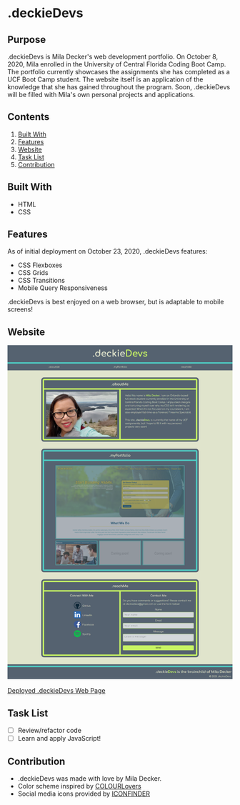 # .deckieDevs

## Purpose
.deckieDevs is Mila Decker's web development portfolio.  On October 8, 2020, Mila enrolled in the University of Central Florida Coding Boot Camp. The portfolio currently showcases the assignments she has completed as a UCF Boot Camp student.  The website itself is an application of the knowledge that she has gained throughout the program.  Soon, .deckieDevs will be filled with Mila's own personal projects and applications.

## Contents
1. [Built With](#built-with)
2. [Features](#features)
3. [Website](#website)
4. [Task List](#task-list)
5. [Contribution](#contribution)

## Built With
* HTML
* CSS

## Features
As of initial deployment on October 23, 2020, .deckieDevs features:

* CSS Flexboxes
* CSS Grids
* CSS Transitions
* Mobile Query Responsiveness

.deckieDevs is best enjoyed on a web browser, but is adaptable to mobile screens!

## Website
![.deckieDevs Deployed Page](./assets/images/deckiedevs-screenshot.png)

[Deployed .deckieDevs Web Page](https://miladecker.github.io)

## Task List
- [ ] Review/refactor code
- [ ] Learn and apply JavaScript!

## Contribution
* .deckieDevs was made with love by Mila Decker.
* Color scheme inspired by [COLOURLovers](https://www.colourlovers.com)
* Social media icons provided by [ICONFINDER](https://www.iconfinder.com/social-media-icons)